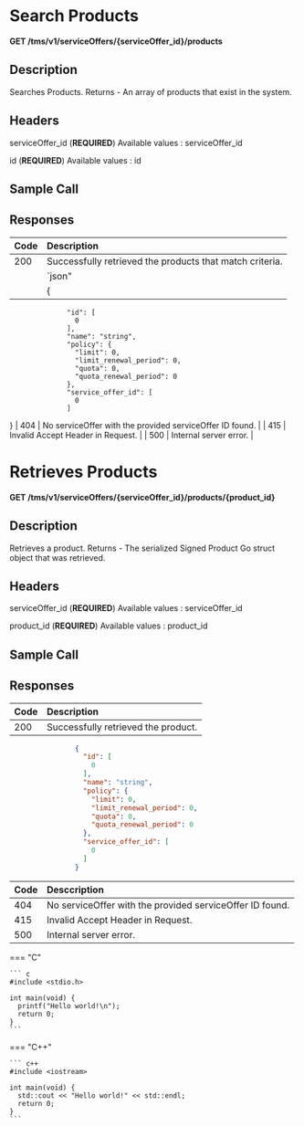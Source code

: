 # Search Products

**GET /tms/v1/serviceOffers/{serviceOffer_id}/products**

## Description

Searches Products. Returns - An array of products that exist in the system.

## Headers

serviceOffer_id (**REQUIRED**)
Available values : serviceOffer_id

id (**REQUIRED**)
Available values : id

## Sample Call

## Responses

| Code         | Description                                                   |
| :----------- | :-----------                                                  |
| 200          | Successfully retrieved the products that match criteria.      |
|              | `json"                                                        |
|              | {
                  "id": [
                    0
                  ],
                  "name": "string",
                  "policy": {
                    "limit": 0,
                    "limit_renewal_period": 0,
                    "quota": 0,
                    "quota_renewal_period": 0
                  },
                  "service_offer_id": [
                    0
                  ]
}
| 404          | No serviceOffer with the provided serviceOffer ID found.      |
| 415          | Invalid Accept Header in Request.                             |
| 500          | Internal server error.                                        |

# Retrieves Products

**GET /tms/v1/serviceOffers/{serviceOffer_id}/products/{product_id}**

## Description

Retrieves a product. Returns - The serialized Signed Product Go struct object that was retrieved.

## Headers

serviceOffer_id (**REQUIRED**)
Available values : serviceOffer_id

product_id (**REQUIRED**)
Available values : product_id

## Sample Call

## Responses

| Code         | Description                                                   |
| :----------- | :-----------                                                  |
| 200          | Successfully retrieved the product.                           |

```json                                                       
                {
                  "id": [
                    0
                  ],
                  "name": "string",
                  "policy": {
                    "limit": 0,
                    "limit_renewal_period": 0,
                    "quota": 0,
                    "quota_renewal_period": 0
                  },
                  "service_offer_id": [
                    0
                  ]
                }

```

|Code          |Desccription     |
|:-------------|:----------------|
| 404          | No serviceOffer with the provided serviceOffer ID found.      |
| 415          | Invalid Accept Header in Request.                             |
| 500          | Internal server error.                                        |



=== "C"

    ``` c
    #include <stdio.h>

    int main(void) {
      printf("Hello world!\n");
      return 0;
    }
    ```

=== "C++"

    ``` c++
    #include <iostream>

    int main(void) {
      std::cout << "Hello world!" << std::endl;
      return 0;
    }
    ```